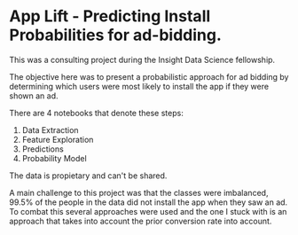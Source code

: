 # App Lift - Predicting Install Probabilities for ad-bidding.

This was a consulting project during the Insight Data Science fellowship.

The objective here was to present a probabilistic approach for ad bidding by determining which users were most likely to install the app if they were shown an ad.

There are 4 notebooks that denote these steps:

1. Data Extraction
2. Feature Exploration
3. Predictions
4. Probability Model

The data is propietary and can't be shared.

A main challenge to this project was that the classes were imbalanced, 99.5% of the people in the data did not install the app when they saw an ad. To combat this several approaches were used and the one I stuck with is an approach that takes into account the prior conversion rate into account.
